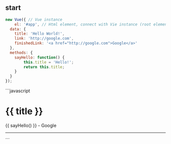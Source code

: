 ## start

```javascript
new Vue({ // Vue instance
	el: '#app', // Html element, connect with Vie instance (root element)
  data: {
  	title: 'Hello World!',
    link: 'http://google.com',
    finishedLink: '<a href="http://google.com">Google</a>'
  },
  methods: {
  	sayHello: function() {
    	this.title = 'Hello!';
    	return this.title;
    }
  }
});
```

´´´javascript
<div id="app">
  <h1 v-once>{{ title }}</h1>
  <p>{{ sayHello() }} - <a v-bind:href="link">Google</a></p>
  <hr>
  <p v-html="finishedLink"></p>
</div>
´´´
